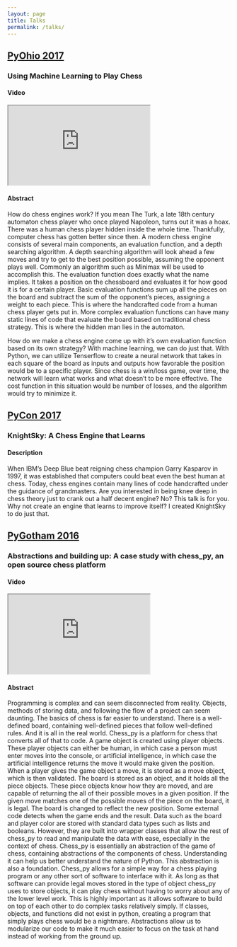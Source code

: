 ```yaml
---
layout: page
title: Talks
permalink: /talks/
---
```


## [PyOhio 2017](https://www.pyohio.org/2017/schedule/presentation/256/)
### Using Machine Learning to Play Chess

#### Video
<div align="left">
    <iframe width="320" height="180"
        src="https://www.youtube.com/embed/bJfqn4Ysvsk">
    </iframe>
</div>

#### Abstract
How do chess engines work?
If you mean The Turk, a late 18th century automaton chess player who once played Napoleon,
turns out it was a hoax. There was a human chess player hidden inside the whole time.
Thankfully, computer chess has gotten better since then. A modern chess engine consists of several main components,
an evaluation function, and a depth searching algorithm. A depth searching algorithm will look ahead a
few moves and try to get to the best position possible, assuming the opponent plays well.
Commonly an algorithm such as Minimax will be used to accomplish this.
The evaluation function does exactly what the name implies.
It takes a position on the chessboard and evaluates it for how good it is for a certain player.
Basic evaluation functions sum up all the pieces on the board and subtract the sum of the opponent’s pieces, assigning a weight to each piece.
This is where the handcrafted code from a human chess player gets put in.
More complex evaluation functions can have many static lines of code that evaluate the board based on traditional chess strategy.
This is where the hidden man lies in the automaton.

How do we make a chess engine come up with it’s own evaluation function based on its own strategy?
With machine learning, we can do just that.
With Python, we can utilize Tenserflow to create a neural network that takes in each square of the board as inputs and outputs how favorable the position would be to a specific player.
Since chess is a win/loss game, over time, the network will learn what works and what doesn’t to be more effective.
The cost function in this situation would be number of losses, and the algorithm would try to minimize it.

## [PyCon 2017](https://us.pycon.org/2017/schedule/presentation/767/)
### KnightSky: A Chess Engine that Learns

#### Description
When IBM’s Deep Blue beat reigning chess champion Garry Kasparov in 1997, it was established that computers could beat even the best human at chess.
Today, chess engines contain many lines of code handcrafted under the guidance of grandmasters.
Are you interested in being knee deep in chess theory just to crank out a half decent engine? No?
This talk is for you. Why not create an engine that learns to improve itself?
I created KnightSky to do just that.

## [PyGotham 2016](https://2016.pygotham.org/talks/324/abstractions-and-building/)
### Abstractions and building up: A case study with chess_py, an open source chess platform

#### Video
<div align="left">
    <iframe width="320" height="180"
        src="https://www.youtube.com/embed/87vhc96OSFQ">
    </iframe>
</div>

#### Abstract
Programming is complex and can seem disconnected from reality.
Objects, methods of storing data, and following the flow of a project can seem daunting.
The basics of chess is far easier to understand.
There is a well-defined board, containing well-defined pieces that follow well-defined rules.
And it is all in the real world. Chess_py is a platform for chess that converts all of that to code.
A game object is created using player objects. These player objects can either be human, in which case a person must enter moves into the console, or artificial intelligence,
in which case the artificial intelligence returns the move it would make given the position. When a player gives the game object a move,
it is stored as a move object, which is then validated. The board is stored as an object,
and it holds all the piece objects. These piece objects know how they are moved,
and are capable of returning the all of their possible moves in a given position.
If the given move matches one of the possible moves of the piece on the board, it is legal.
The board is changed to reflect the new position. Some external code detects when the game ends and the result.
Data such as the board and player color are stored with standard data types such as lists and booleans.
However, they are built into wrapper classes that allow the rest of chess_py to read and manipulate the data with ease,
especially in the context of chess.
Chess_py is essentially an abstraction of the game of chess, containing abstractions of the components of chess.
Understanding it can help us better understand the nature of Python. This abstraction is also a foundation.
Chess_py allows for a simple way for a chess playing program or any other sort of software to interface with it.
As long as that software can provide legal moves stored in the type of object chess_py uses to store objects, it can play chess without having to worry about any of the lower level work.
This is highly important as it allows software to build on top of each other to do complex tasks relatively simply.
If classes, objects, and functions did not exist in python, creating a program that simply plays chess would be a nightmare.
Abstractions allow us to modularize our code to make it much easier to focus on the task at hand instead of working from the ground up.

